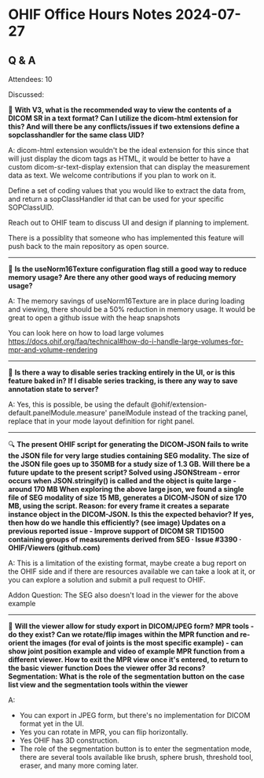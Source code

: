 # OHIF Office Hours Notes 2024-07-27

## Q & A

Attendees: 10

Discussed:



📜 **With V3, what is the recommended way to view the contents of a DICOM SR in a text format? Can I utilize the dicom-html extension for this? And will there be any conflicts/issues if two extensions define a sopclasshandler for the same class UID?**

A: dicom-html extension wouldn't be the ideal extension for this since that will just display the dicom tags as HTML, it would be better to have a custom dicom-sr-text-display extension that can display the measurement data as text. We welcome contributions if you plan to work on it.

Define a set of coding values that you would like to extract the data from, and return a sopClassHandler id that can be used for your specific SOPClassUID.

Reach out to OHIF team to discuss UI and design if planning to implement.

There is a possiblity that someone who has implemented this feature will push back to the main repository as open source.

---

💾 **Is the useNorm16Texture configuration flag still a good way to reduce memory usage? Are there any other good ways of reducing memory usage?**

A: The memory savings of useNorm16Texture are in place during loading and viewing, there should be a 50% reduction in memory usage. It would be great to open a github issue with the heap snapshots

You can look here on how to load large volumes 
https://docs.ohif.org/faq/technical#how-do-i-handle-large-volumes-for-mpr-and-volume-rendering

---

🚫 **Is there a way to disable series tracking entirely in the UI, or is this feature baked in? If I disable series tracking, is there any way to save annotation state to server?**

A: Yes, this is possible, be using the default @ohif/extension-default.panelModule.measure' panelModule instead of the tracking panel, replace that in your mode layout definition for right panel.

---

🔍 **The present OHIF script for generating the DICOM-JSON fails to write the JSON file for very large studies containing SEG modality. The size of the JSON file goes up to 350MB for a study size of 1.3 GB. Will there be a future update to the present script? Solved using JSONStream - error occurs when JSON.stringify() is called and the object is quite large - around 170 MB When exploring the above large json, we found a single file of SEG modality of size 15 MB, generates a DICOM-JSON of size 170 MB, using the script. Reason: for every frame it creates a separate instance object in the DICOM-JSON. Is this the expected behavior? If yes, then how do we handle this efficiently? (see image) Updates on a previous reported issue - Improve support of DICOM SR TID1500 containing groups of measurements derived from SEG · Issue #3390 · OHIF/Viewers (github.com)**

A: This is a limitation of the existing format, maybe create a bug report on the OHIF side and if there are resources available we can take a look at it, or you can explore a solution and submit a pull request to OHIF.

Addon Question: The SEG also doesn't load in the viewer for the above example

---

🔧 **Will the viewer allow for study export in DICOM/JPEG form? MPR tools - do they exist? Can we rotate/flip images within the MPR function and re-orient the images (for eval of joints is the most specific example) - can show joint position example and video of example MPR function from a different viewer. How to exit the MPR view once it's entered, to return to the basic viewer function Does the viewer offer 3d recons? Segmentation: What is the role of the segmentation button on the case list view and the segmentation tools within the viewer**

A: 
- You can export in JPEG form, but there's no implementation for DICOM format yet in the UI.
- Yes you can rotate in MPR, you can flip horizontally.
- Yes OHIF has 3D construction.
- The role of the segmentation button is to enter the segmentation mode, there are several tools available like brush, sphere brush, threshold tool, eraser, and many more coming later.




